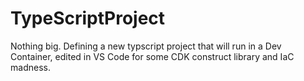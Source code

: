 # TypeScriptProject

Nothing big. Defining a new typscript project that will run in a Dev Container, edited in VS Code for some CDK construct library and IaC madness.
